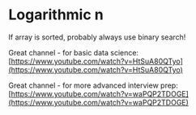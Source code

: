 # Logarithmic n

If array is sorted, probably always use binary search!

Great channel - for basic data science:  
[https://www.youtube.com/watch?v=HtSuA80QTyo](https://www.youtube.com/watch?v=HtSuA80QTyo)

Great channel - for more advanced interview prep:  
[https://www.youtube.com/watch?v=waPQP2TDOGE](https://www.youtube.com/watch?v=waPQP2TDOGE)









